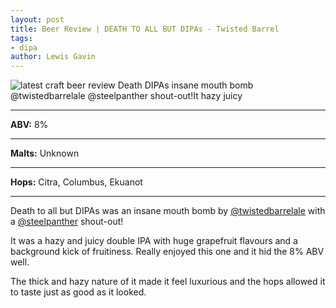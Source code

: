 ```yaml
---
layout: post
title: Beer Review | DEATH TO ALL BUT DIPAs - Twisted Barrel
tags: 
- dipa
author: Lewis Gavin
---
```


![latest craft beer review Death DIPAs insane mouth bomb @twistedbarrelale @steelpanther shout-out!It hazy juicy](https://www.lewisgavin.co.uk/beermeupplease/images/2018-10-08-beer-review-death-dipas-insane-mouth-bomb-@twistedbarrelale-@steelpanther-shout-outit-hazy-juicy.png)

***
**ABV:** 8%

***
**Malts:**   Unknown

***
**Hops:**    Citra, Columbus, Ekuanot

***

Death to all but DIPAs was an insane mouth bomb by [@twistedbarrelale](https://instagram.com/twistedbarrelale) with a [@steelpanther](https://instagram.com/steelpanther) shout-out!

It was a hazy and juicy double IPA with huge grapefruit flavours and a background kick of fruitiness. Really enjoyed this one and it hid the 8% ABV well.

The thick and hazy nature of it made it feel luxurious and the hops allowed it to taste just as good as it looked.
